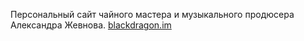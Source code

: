 Персональный сайт чайного мастера и музыкального продюсера Александра Жевнова.
[blackdragon.im](http://blackdragon.io)
